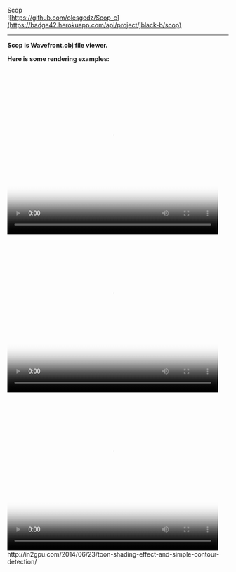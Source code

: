 Scop
<br>
![https://github.com/olesgedz/Scop_c](https://badge42.herokuapp.com/api/project/jblack-b/scop)

<hr>
<p><b>Scop is Wavefront.obj file viewer.</b></p>
<p><b>Here is some rendering examples:</b></p>
<br>
<video id="gif-mp4" poster="https://media.giphy.com/media/lMBWPr6YqQcC3HB0yS/200_s.gif" style="margin:0;padding:0" width="480" height="360" autoplay="" loop="">
   <source src="https://media.giphy.com/media/lMBWPr6YqQcC3HB0yS/giphy.mp4" type="video/mp4; codecs=&quot;avc1.42E01E, mp4a.40.2&quot;">
   <img src="https://media.giphy.com/media/lMBWPr6YqQcC3HB0yS/giphy.gif" title="Your browser does not support the mp4 video codec.">
 </video>
<br>
<video id="gif-mp4" poster="https://media.giphy.com/media/lrtkaEjw1oIIQaOMPt/200_s.gif" style="margin:0;padding:0" width="480" height="360" autoplay="" loop="">
   <source src="https://media.giphy.com/media/lrtkaEjw1oIIQaOMPt/giphy.mp4" type="video/mp4; codecs=&quot;avc1.42E01E, mp4a.40.2&quot;">
   <img src="https://media.giphy.com/media/lrtkaEjw1oIIQaOMPt/giphy.gif" title="Your browser does not support the mp4 video codec.">
 </video>  
<br>
<video id="gif-mp4" poster="https://media.giphy.com/media/h45MNGcpSU3SMRQv0F/200_s.gif" style="margin:0;padding:0" width="480" height="360" autoplay="" loop="">
   <source src="https://media.giphy.com/media/h45MNGcpSU3SMRQv0F/giphy.mp4" type="video/mp4; codecs=&quot;avc1.42E01E, mp4a.40.2&quot;">
   <img src="https://media.giphy.com/media/h45MNGcpSU3SMRQv0F/giphy.gif" title="Your browser does not support the mp4 video codec.">
 </video> 
 http://in2gpu.com/2014/06/23/toon-shading-effect-and-simple-contour-detection/
